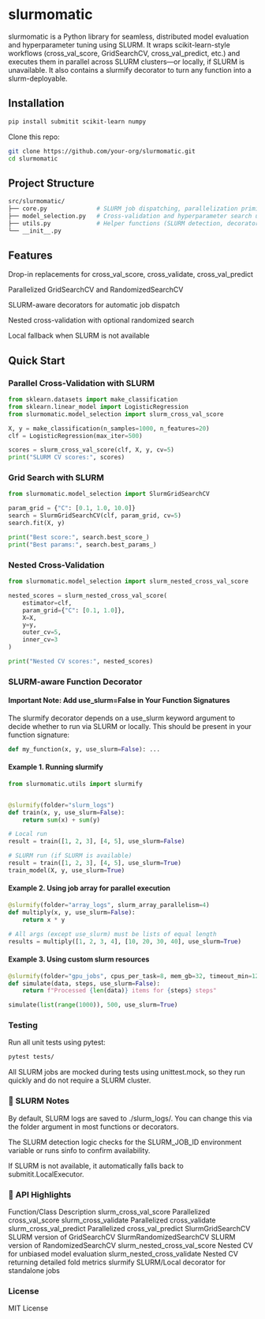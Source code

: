 
# slurmomatic
slurmomatic is a Python library for seamless, distributed model evaluation and hyperparameter tuning using SLURM. It wraps scikit-learn-style workflows (cross_val_score, GridSearchCV, cross_val_predict, etc.) and executes them in parallel across SLURM clusters—or locally, if SLURM is unavailable. It also contains a slurmify decorator to turn any function into a slurm-deployable.

## Installation
```bash
pip install submitit scikit-learn numpy
```

Clone this repo:

```bash
git clone https://github.com/your-org/slurmomatic.git
cd slurmomatic
```

## Project Structure
```bash
src/slurmomatic/
├── core.py              # SLURM job dispatching, parallelization primitives
├── model_selection.py   # Cross-validation and hyperparameter search utilities
├── utils.py             # Helper functions (SLURM detection, decorators, etc.)
└── __init__.py
```

## Features
Drop-in replacements for cross_val_score, cross_validate, cross_val_predict

Parallelized GridSearchCV and RandomizedSearchCV

SLURM-aware decorators for automatic job dispatch

Nested cross-validation with optional randomized search

Local fallback when SLURM is not available

## Quick Start

### Parallel Cross-Validation with SLURM

```python
from sklearn.datasets import make_classification
from sklearn.linear_model import LogisticRegression
from slurmomatic.model_selection import slurm_cross_val_score

X, y = make_classification(n_samples=1000, n_features=20)
clf = LogisticRegression(max_iter=500)

scores = slurm_cross_val_score(clf, X, y, cv=5)
print("SLURM CV scores:", scores)
```

### Grid Search with SLURM

```python
from slurmomatic.model_selection import SlurmGridSearchCV

param_grid = {"C": [0.1, 1.0, 10.0]}
search = SlurmGridSearchCV(clf, param_grid, cv=5)
search.fit(X, y)

print("Best score:", search.best_score_)
print("Best params:", search.best_params_)
```

### Nested Cross-Validation

```python
from slurmomatic.model_selection import slurm_nested_cross_val_score

nested_scores = slurm_nested_cross_val_score(
    estimator=clf,
    param_grid={"C": [0.1, 1.0]},
    X=X,
    y=y,
    outer_cv=5,
    inner_cv=3
)

print("Nested CV scores:", nested_scores)
```

### SLURM-aware Function Decorator

#### Important Note: Add use_slurm=False in Your Function Signatures
The slurmify decorator depends on a use_slurm keyword argument to decide whether to run via SLURM or locally. This should be present in your function signature:

```python
def my_function(x, y, use_slurm=False): ...
```

#### Example 1. Running slurmify
```python
from slurmomatic.utils import slurmify


@slurmify(folder="slurm_logs")
def train(x, y, use_slurm=False):
    return sum(x) + sum(y)

# Local run
result = train([1, 2, 3], [4, 5], use_slurm=False)

# SLURM run (if SLURM is available)
result = train([1, 2, 3], [4, 5], use_slurm=True)
train_model(X, y, use_slurm=True)
```

#### Example 2. Using job array for parallel execution
```python
@slurmify(folder="array_logs", slurm_array_parallelism=4)
def multiply(x, y, use_slurm=False):
    return x * y

# All args (except use_slurm) must be lists of equal length
results = multiply([1, 2, 3, 4], [10, 20, 30, 40], use_slurm=True)
```

#### Example 3. Using custom slurm resources
```python
@slurmify(folder="gpu_jobs", cpus_per_task=8, mem_gb=32, timeout_min=120, gpus_per_node=1)
def simulate(data, steps, use_slurm=False):
    return f"Processed {len(data)} items for {steps} steps"

simulate(list(range(1000)), 500, use_slurm=True)
```

### Testing
Run all unit tests using pytest:

```bash
pytest tests/
```

All SLURM jobs are mocked during tests using unittest.mock, so they run quickly and do not require a SLURM cluster.

### 🧠 SLURM Notes
By default, SLURM logs are saved to ./slurm_logs/. You can change this via the folder argument in most functions or decorators.

The SLURM detection logic checks for the SLURM_JOB_ID environment variable or runs sinfo to confirm availability.

If SLURM is not available, it automatically falls back to submitit.LocalExecutor.

### 📘 API Highlights
Function/Class	Description
slurm_cross_val_score	Parallelized cross_val_score
slurm_cross_validate	Parallelized cross_validate
slurm_cross_val_predict	Parallelized cross_val_predict
SlurmGridSearchCV	SLURM version of GridSearchCV
SlurmRandomizedSearchCV	SLURM version of RandomizedSearchCV
slurm_nested_cross_val_score	Nested CV for unbiased model evaluation
slurm_nested_cross_validate	Nested CV returning detailed fold metrics
slurmify	SLURM/Local decorator for standalone jobs


### License
MIT License

